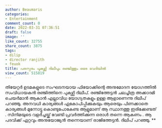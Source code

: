 ```yaml
---
author: Beaumaris
categories:
- Entertainment
comment_count: 0
date: 2022-03-31 07:36:51
draft: false
image: ''
like_count: 32755
share_count: 3875
tags:
- dilip
- director ranjith
- feuok
title: പരസ്പരം പുകഴ്ത്തി ദിലീപും രഞ്ജിത്തും ഒരേ വേദിയിൽ
view_count: 515819
---
```


തിയേറ്റർ ഉടമകളുടെ സംഘടനയായ ഫിയോക്കിന്റെ അനുമോദന യോഗത്തിൽ സംവിധായകൻ രഞ്ജിത്തിനെ പുകഴ്ത്തി ദിലീപ്. രഞ്ജിത്തേട്ടൻ ചലച്ചിത്ര അക്കാദമി ചെയർമാൻ ആകാൻ എല്ലാവിധ യോഗ്യതകളും ഉള്ള ആളാണെന്നു ദിലീപ് പറഞ്ഞു. അനവധി കാര്യങ്ങൾ ഏകോപിപ്പിക്കുകയും ആരെയും പിണക്കാതെ കാര്യങ്ങൾ മുന്നോട്ടു കൊണ്ടുപോകേണ്ട ആളുമാണ് ആ സ്ഥാനത്തു ഇരിക്കേണ്ടത് . സിനിമയുടെ വളർച്ചയ്ക്ക് വേണ്ടി പ്രവർത്തിക്കുന്ന ഒരാൾ തന്നെ ആകണം . ആ പദവിക്ക് ഏറ്റവും അനുയോജ്യൻ തന്നെയാണ് രാജിത്തേട്ടൻ. ദിലീപ് പറഞ്ഞു. **